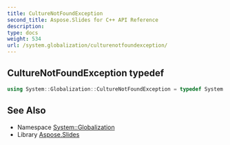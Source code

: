 ```yaml
---
title: CultureNotFoundException
second_title: Aspose.Slides for C++ API Reference
description: 
type: docs
weight: 534
url: /system.globalization/culturenotfoundexception/
---
```

## CultureNotFoundException typedef




```cpp
using System::Globalization::CultureNotFoundException = typedef System::ExceptionWrapper<Details_CultureNotFoundException>
```

## See Also

* Namespace [System::Globalization](../)
* Library [Aspose.Slides](../../)